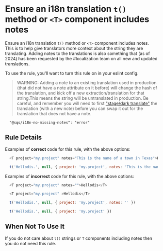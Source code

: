 #  Ensure an i18n translation `t()` method or `<T>` component includes notes

Ensure an i18n translation `t()` method or `<T>` component includes notes. This is to help give translators more context about the string they are translating. Adding notes to the translations is also something that (as of 2024) has been requested by the #localization team on all new and updated translations.

To use the rule, you'll want to turn this rule on in your eslint config.

> WARNING: Adding a note to an existing translation used in production (that did not have a note attribute on it before) will change the hash of the translation, and kick off a new extraction/translation for that string.This means the string will be untranslated in production. Be careful, and remember you will need to first ["stage/dark translate"](https://i18n-docs.squarespace.net/docs/translation-workflows/translation-workflow-faqs#adding-new-frontend-translations) the translation (with a new note) before you can swap it out for the translation that does not have a note.

```
  "@sqs/i18n-no-missing-notes": "error"
```

## Rule Details

Examples of **correct** code for this rule, with the above options:

```js
  <T project="my.project" notes="This is the name of a town in Texas">Hellodis</T>

  t('Hellodis.', null, { project: 'my.project', notes: 'This is the name of a town in Texas' })
```

Examples of **incorrect** code for this rule, with the above options:

```js
  <T project="my.project" notes="">Hellodis</T>

  <T project="my.project" >Hellodis</T>

  t('Hellodis.', null, { project: 'my.project', notes: '' })

  t('Hellodis.', null, { project: 'my.project' })
```


## When Not To Use It

If you do not care about `t()` strings or `T` components including notes then you do not need this rule.
